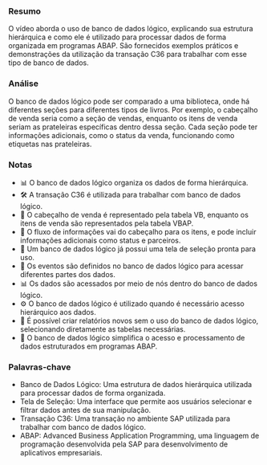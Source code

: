 ### Resumo

O vídeo aborda o uso de banco de dados lógico, explicando sua estrutura hierárquica e como ele é utilizado para processar dados de forma organizada em programas ABAP. São fornecidos exemplos práticos e demonstrações da utilização da transação C36 para trabalhar com esse tipo de banco de dados.

### Análise

O banco de dados lógico pode ser comparado a uma biblioteca, onde há diferentes seções para diferentes tipos de livros. Por exemplo, o cabeçalho de venda seria como a seção de vendas, enquanto os itens de venda seriam as prateleiras específicas dentro dessa seção. Cada seção pode ter informações adicionais, como o status da venda, funcionando como etiquetas nas prateleiras.

### Notas

- 📊 O banco de dados lógico organiza os dados de forma hierárquica.
- 🛠️ A transação C36 é utilizada para trabalhar com banco de dados lógico.
- 📝 O cabeçalho de venda é representado pela tabela VB, enquanto os itens de venda são representados pela tabela VBAP.
- 🔄 O fluxo de informações vai do cabeçalho para os itens, e pode incluir informações adicionais como status e parceiros.
- 🧩 Um banco de dados lógico já possui uma tela de seleção pronta para uso.
- 📑 Os eventos são definidos no banco de dados lógico para acessar diferentes partes dos dados.
- 📊 Os dados são acessados por meio de nós dentro do banco de dados lógico.
- ⚙️ O banco de dados lógico é utilizado quando é necessário acesso hierárquico aos dados.
- 📁 É possível criar relatórios novos sem o uso do banco de dados lógico, selecionando diretamente as tabelas necessárias.
- 🎯 O banco de dados lógico simplifica o acesso e processamento de dados estruturados em programas ABAP.

### Palavras-chave

- Banco de Dados Lógico: Uma estrutura de dados hierárquica utilizada para processar dados de forma organizada.
- Tela de Seleção: Uma interface que permite aos usuários selecionar e filtrar dados antes de sua manipulação.
- Transação C36: Uma transação no ambiente SAP utilizada para trabalhar com banco de dados lógico.
- ABAP: Advanced Business Application Programming, uma linguagem de programação desenvolvida pela SAP para desenvolvimento de aplicativos empresariais.
